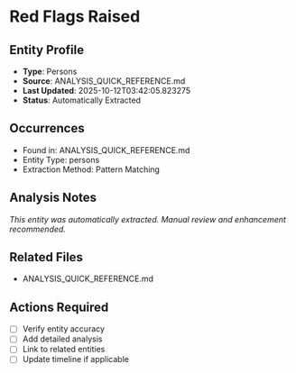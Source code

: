 # Red Flags Raised

## Entity Profile
- **Type**: Persons
- **Source**: ANALYSIS_QUICK_REFERENCE.md
- **Last Updated**: 2025-10-12T03:42:05.823275
- **Status**: Automatically Extracted

## Occurrences
- Found in: ANALYSIS_QUICK_REFERENCE.md
- Entity Type: persons
- Extraction Method: Pattern Matching

## Analysis Notes
*This entity was automatically extracted. Manual review and enhancement recommended.*

## Related Files
- ANALYSIS_QUICK_REFERENCE.md

## Actions Required
- [ ] Verify entity accuracy
- [ ] Add detailed analysis
- [ ] Link to related entities
- [ ] Update timeline if applicable
